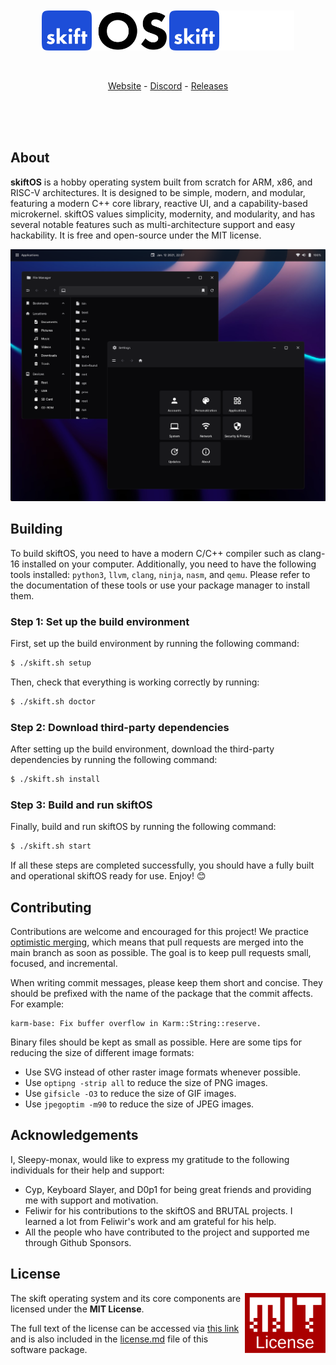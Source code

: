 <br/>
<br/>
<br/>
<br/>

<p align="center">
  <img src="doc/logo-light.svg#gh-light-mode-only" height="64" />
  <img src="doc/logo-dark.svg#gh-dark-mode-only" height="64" />
</p>

<br/>

<p align="center">
  <a href="https://skiftos.org/">Website</a> -
  <a href="http://discord.skiftos.org">Discord</a> -
  <a href="https://github.com/skiftOS/skift/releases">Releases</a>
</p>

<br/>
<br/>
<br/>


## About

**skiftOS** is a hobby operating system built from scratch for ARM, x86, and RISC-V architectures. It is designed to be simple, modern, and modular, featuring a modern C++ core library, reactive UI, and a capability-based microkernel. skiftOS values simplicity, modernity, and modularity, and has several notable features such as multi-architecture support and easy hackability. It is free and open-source under the MIT license.

![skiftOS Screenshot](doc/screenshots/2023-06-06.png)

## Building

To build skiftOS, you need to have a modern C/C++ compiler such as clang-16 installed on your computer. Additionally, you need to have the following tools installed: `python3`, `llvm`, `clang`, `ninja`, `nasm`, and `qemu`. Please refer to the documentation of these tools or use your package manager to install them.

### Step 1: Set up the build environment

First, set up the build environment by running the following command:
```sh
$ ./skift.sh setup
```

Then, check that everything is working correctly by running:
```sh
$ ./skift.sh doctor
```

### Step 2: Download third-party dependencies

After setting up the build environment, download the third-party dependencies by running the following command:
```sh
$ ./skift.sh install
```

### Step 3: Build and run skiftOS

Finally, build and run skiftOS by running the following command:
```sh
$ ./skift.sh start
```

If all these steps are completed successfully, you should have a fully built and operational skiftOS ready for use. Enjoy! 😊

## Contributing

Contributions are welcome and encouraged for this project! We practice [optimistic merging](http://hintjens.com/blog:106), which means that pull requests are merged into the main branch as soon as possible. The goal is to keep pull requests small, focused, and incremental.

When writing commit messages, please keep them short and concise. They should be prefixed with the name of the package that the commit affects. For example:

```
karm-base: Fix buffer overflow in Karm::String::reserve.
```

Binary files should be kept as small as possible. Here are some tips for reducing the size of different image formats:
- Use SVG instead of other raster image formats whenever possible.
- Use `optipng -strip all` to reduce the size of PNG images.
- Use `gifsicle -O3` to reduce the size of GIF images.
- Use `jpegoptim -m90` to reduce the size of JPEG images.

## Acknowledgements

I, Sleepy-monax, would like to express my gratitude to the following individuals for their help and support:

- Cyp, Keyboard Slayer, and D0p1 for being great friends and providing me with support and motivation.
- Feliwir for his contributions to the skiftOS and BRUTAL projects. I learned a lot from Feliwir's work and am grateful for his help.
- All the people who have contributed to the project and supported me through Github Sponsors.

## License

<a href="https://opensource.org/licenses/MIT">
  <img align="right" height="96" alt="MIT License" src="doc/mit.svg" />
</a>

The skift operating system and its core components are licensed under the **MIT License**.

The full text of the license can be accessed via [this link](https://opensource.org/licenses/MIT) and is also included in the [license.md](license.md) file of this software package.
